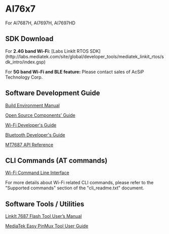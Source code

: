 # AI76x7
For AI7687H, AI7697H, AI7697HD

<h2> SDK Download </h2>
For <B>2.4G band Wi-Fi:</B>
	[Labs LinkIt RTOS SDK](http://labs.mediatek.com/site/global/developer_tools/mediatek_linkit_rtos/sdk_intro/index.gsp)

For <B>5G band Wi-Fi and BLE feature:</B>
	Please contact sales of AcSiP Technology Corp.



## Software Development Guide ##
[Build Environment Manual](http://labs.mediatek.com/fileMedia/download/20ee756c-903c-4ec4-8fb4-163697638589)

[Open Source Components’ Guide](http://labs.mediatek.com/fileMedia/download/18452da2-bb8b-4b63-9796-cfa2d018a54d)

[Wi-Fi Developer's Guide](http://labs.mediatek.com/fileMedia/download/18452da2-bb8b-4b63-9796-cfa2d018a54d)

[Bluetooth Developer's Guide](http://labs.mediatek.com/fileMedia/download/f9dc4cb5-5c87-4b51-bcb5-413741ba7441)

[MT7687 API Reference](http://home.labs.mediatek.com/media/apis/7687/index.html)




## CLI Commands (AT commands) ##
[Wi-Fi Command Line Interface](http://home.labs.mediatek.com/media/examples/group__mt7687__hdk__apps__iot__sdk__demo.html)

For more details about Wi-Fi related CLI commands, please refer to the "Supported commands" section of the "cli_readme.txt" document.




## Software Tools / Utilities ##
[LinkIt 7687 Flash Tool User’s Manual](http://labs.mediatek.com/fileMedia/download/ee6ecddb-05b0-48ed-9f63-088a9248da08)

[MediaTek Easy PinMux Tool User Guide](http://labs.mediatek.com/fileMedia/download/91f5be85-bd6b-451f-a1f2-f0f7980012bd)
